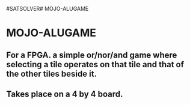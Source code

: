 #SATSOLVER# MOJO-ALUGAME
# MOJO-ALUGAME
## For a FPGA. a simple or/nor/and game where selecting a tile operates on that tile and that of the other tiles beside it.
## Takes place on a 4 by 4 board.
